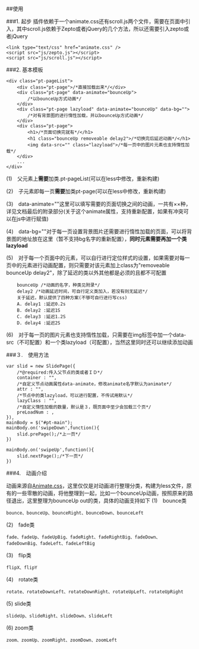 ##使用

###1. 起步
插件依赖于一个animate.css还有scroll.js两个文件，需要在页面中引入，其中scroll.js依赖于Zepto或者jQuery的几个方法，所以还需要引入zepto或者jQuery

    <link type="text/css" href="animate.css" /> 
    <script src="js/zepto.js"></script>
    <script src="js/scroll.js"></script>

###2. 基本模板

    <div class="pt-pageList">
		<div class="pt-page">/*直接加载出来*/</div>
		<div class="pt-page" data-animate="bounceUp">
		    /*以bounceUp方式动画*/
		</div>
		<div class="pt-page lazyload" data-animate="bounceUp" data-bg="">
		    /*对有背景图的进行惰性加载，并以bounceUp方式动画*/
		</div>
		<div class="pt-page">
		    <h1>/*页面切换完就有*/</h1>
			<h1 class="bounceUp removeable delay2">/*切换完后延迟动画*/</h1>
			<img data-src="" class="lazyload">/*每一页中的图片元素也支持惰性加载*/
		</div>
		...
	</div>

(1)　父元素上**需要**加类.pt-pageList(可以在less中修改，重新构建)

(2)　子元素即每一页**需要**加类pt-page(可以在less中修改，重新构建)

(3)　data-animate=""这里可以填写需要的页面切换之间的动画，一共有××种，详见文档最后的附录部分(关于这个animate属性，支持重新配置，如果有冲突可以在js中进行赋值)

(4)　data-bg=""对于每一页设置背景图片还需要进行惰性加载的页面，可以将背景图的地址放在这里（暂不支持bg名字的重新配置），**同时元素需要再加一个类lazyload**

(5)　对于每一个页面中的元素，可以自行进行定位样式的设置，如果需要对每一页中的元素进行动画配置，则只需要对该元素加上class为"removeable　bounceUp delay2"，除了延迟的类以外其他都是必须的且都不可配置
        
        bounceUp /*动画的名字，种类见附录*/
        delay2 /*动画延迟时间，可自行定义类加入，若没有则无延迟*/
        关于延迟，默认提供了四种方案(不够可自行进行写css)
        A. delay1 :延迟0.2s
        B. delay2 :延迟1S
        C. delay3 :延迟1.2S
        D. delay4 :延迟2S
(6)　对于每一页的图片元素也支持惰性加载，只需要在img标签中加一个data-src（不可配置）和一个类lazyload（可配置），当然这里同时还可以继续添加动画


###３.　使用方法

    var slid = new SlidePage({
        /*@required:传入父节点的类或者ＩＤ*/
		container : "",
		/*自定义节点动画属性data-animate，修改animate名字默认为animate*/
		attr : "",
		/*节点中的类lazyload，可以进行配置，不传试用默认*/
		lazyClass : "",
		/*自定义惰性加载的数量，默认是３，既页面中至少会加载三个页*/
		preLoadNum : ,
	}),
    mainBody = $("#pt-main");
    mainBody.on('swipeDown',function(){
		slid.prePage();/*上一页*/
	})

	mainBody.on('swipeUp',function(){
		slid.nextPage();/*下一页*/
	})

###4.　动画介绍

动画来源自[Animate.css](https://github.com/daneden/animate.css)，这里仅仅是对动画进行整理分类，构建为less文件，原有的一些零散的动画，将他整理到一起，比如一个bounceUp动画，按照原来的路径退出，这里整理为bounceUp out的类，具体的动画支持如下
(1)　bounce类

    bounce、bounceUp、bounceRight、bounceDown、bounceLeft
(2)　fade类

    fade、fadeUp、fadeUpBig、fadeRight、fadeRightBig、fadeDown、fadeDownBig、fadeLeft、fadeLeftBig
(3)　flip类

    flipX、flipY
(4)　rotate类

    rotate、rotateDownLeft、rotateDownRight、rotateUpLeft、rotateUpRight
(5) slide类

    slideUp、slideRight、slideDown、slideLeft
(6) zoom类

    zoom、zoomUp、zoomRight、zoomDown、zoomLeft
